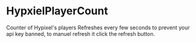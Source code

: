 # HypxielPlayerCount

Counter of Hypixel's players
Refreshes every few seconds to prevent your api key banned, to manuel refresh it click the refresh button.
